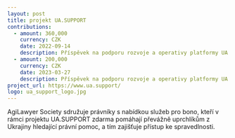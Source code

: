 ```yaml
---
layout: post
title: projekt UA.SUPPORT
contributions:
  - amount: 360,000
    currency: CZK
    date: 2022-09-14
    description: Příspěvek na podporu rozvoje a operativy platformy UA.SUPPORT
  - amount: 200,000
    currency: CZK
    date: 2023-03-27
    description: Příspěvek na podporu rozvoje a operativy platformy UA.SUPPORT
project_url: https://www.ua.support/
logo: ua_support_logo.jpg
---
```


AgiLawyer Society sdružuje právníky s nabídkou služeb pro bono, kteří v rámci projektu UA.SUPPORT zdarma pomáhají převážně uprchlíkům z Ukrajiny hledající právní pomoc, a tím zajišťuje přístup ke spravedlnosti.


